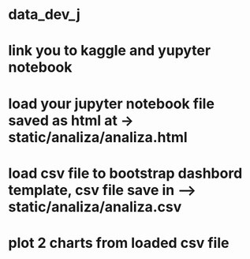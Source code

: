 # data_dev_j

# link you to kaggle and yupyter notebook

# load your jupyter notebook file saved as html at -> static/analiza/analiza.html

# load csv file to bootstrap dashbord template, csv file save in --> static/analiza/analiza.csv 

# plot 2 charts from loaded csv file
